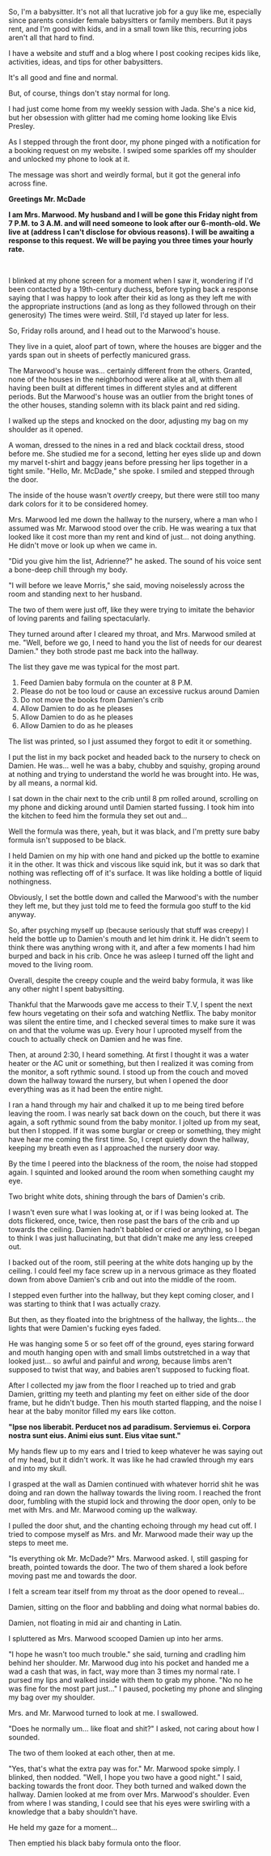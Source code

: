 So, I'm a babysitter. It's not all that lucrative job for a guy like me, especially since parents consider female babysitters or family members. But it pays rent, and I'm good with kids, and in a small town like this, recurring jobs aren't all that hard to find.

I have a website and stuff and a blog where I post cooking recipes kids like, activities, ideas, and tips for other babysitters.

It's all good and fine and normal.

But, of course, things don't stay normal for long.

I had just come home from my weekly session with Jada. She's a nice kid, but her obsession with glitter had me coming home looking like Elvis Presley.

As I stepped through the front door, my phone pinged with a notification for a booking request on my website. I swiped some sparkles off my shoulder and unlocked my phone to look at it. 

The message was short and weirdly formal, but it got the general info across fine.

**Greetings Mr. McDade**

**I am Mrs. Marwood. My husband and I will be gone this Friday night from 7 P.M. to 3 A.M. and will need someone to look after our 6-month-old. We live at (address I can't disclose for obvious reasons). I will be awaiting a response to this request. We will be paying you three times your hourly rate.**

&#x200B;

I blinked at my phone screen for a moment when I saw it, wondering if I'd been contacted by a 19th-century duchess, before typing back a response saying that I was happy to look after their kid as long as they left me with the appropriate instructions (and as long as they followed through on their generosity) The times were weird. Still, I'd stayed up later for less.

So, Friday rolls around, and I head out to the Marwood's house.

They live in a quiet, aloof part of town, where the houses are bigger and the yards span out in sheets of perfectly manicured grass. 

The Marwood's house was... certainly different from the others. Granted, none of the houses in the neighborhood were alike at all, with them all having been built at different times in different styles and at different periods. But the Marwood's house was an outlier from the bright tones of the other houses, standing solemn with its black paint and red siding.

I walked up the steps and knocked on the door, adjusting my bag on my shoulder as it opened.

A woman, dressed to the nines in a red and black cocktail dress, stood before me. She studied me for a second, letting her eyes slide up and down my marvel t-shirt and baggy jeans before pressing her lips together in a tight smile. "Hello, Mr. McDade," she spoke. I smiled and stepped through the door.

The inside of the house wasn't *overtly* creepy, but there were still too many dark colors for it to be considered homey. 

Mrs. Marwood led me down the hallway to the nursery, where a man who I assumed was Mr. Marwood stood over the crib. He was wearing a tux that looked like it cost more than my rent and kind of just... not doing anything. He didn't move or look up when we came in. 

"Did you give him the list, Adrienne?" he asked. The sound of his voice sent a bone-deep chill through my body. 

"I will before we leave Morris," she said, moving noiselessly across the room and standing next to her husband. 

The two of them were just off, like they were trying to imitate the behavior of loving parents and failing spectacularly.

They turned around after I cleared my throat, and Mrs. Marwood smiled at me. "Well, before we go, I need to hand you the list of needs for our dearest Damien." they both strode past me back into the hallway.

The list they gave me was typical for the most part.

1. Feed Damien baby formula on the counter at 8 P.M.
2. Please do not be too loud or cause an excessive ruckus around Damien
3. Do not move the books from Damien's crib
4. Allow Damien to do as he pleases
5. Allow Damien to do as he pleases
6. Allow Damien to do as he pleases

The list was printed, so I just assumed they forgot to edit it or something.

I put the list in my back pocket and headed back to the nursery to check on Damien. He was... well he was a baby, chubby and squishy, groping around at nothing and trying to understand the world he was brought into. He was, by all means, a normal kid.

I sat down in the chair next to the crib until 8 pm rolled around, scrolling on my phone and dicking around until Damien started fussing. I took him into the kitchen to feed him the formula they set out and...

Well the formula was there, yeah, but it was black, and I'm pretty sure baby formula isn't supposed to be black.

I held Damien on my hip with one hand and picked up the bottle to examine it in the other. It was thick and viscous like squid ink, but it was so dark that nothing was reflecting off of it's surface. It was like holding a bottle of liquid nothingness.

Obviously, I set the bottle down and called the Marwood's with the number they left me, but they just told me to feed the formula goo stuff to the kid anyway.

So, after psyching myself up (because seriously that stuff was creepy) I held the bottle up to Damien's mouth and let him drink it. He didn't seem to think there was anything wrong with it, and after a few moments I had him burped and back in his crib. Once he was asleep I turned off the light and moved to the living room.

Overall, despite the creepy couple and the weird baby formula, it was like any other night I spent babysitting.

Thankful that the Marwoods gave me access to their T.V, I spent the next few hours vegetating on their sofa and watching Netflix. The baby monitor was silent the entire time, and I checked several times to make sure it was on and that the volume was up. Every hour I uprooted myself from the couch to actually check on Damien and he was fine. 

Then, at around 2:30, I heard something. At first I thought it was a water heater or the AC unit or something, but then I realized it was coming from the monitor, a soft rythmic sound. I stood up from the couch and moved down the hallway toward the nursery, but when I opened the door everything was as it had been the entire night. 

I ran a hand through my hair and chalked it up to me being tired before leaving the room. I was nearly sat back down on the couch, but there it was again, a soft rythmic sound from the baby monitor. I jolted up from my seat, but then I stopped. If it was some burglar or creep or something, they might have hear me coming the first time. So, I crept quietly down the hallway, keeping my breath even as I approached the nursery door way.

By the time I peered into the blackness of the room, the noise had stopped again. I squinted and looked around the room when something caught my eye.

Two bright white dots, shining through the bars of Damien's crib. 

I wasn't even sure what I was looking at, or if I was being looked at. The dots flickered, once, twice, then rose past the bars of the crib and up towards the ceiling. Damien hadn't babbled or cried or anything, so I began to think I was just hallucinating, but that didn't make me any less creeped out. 

I backed out of the room, still peering at the white dots hanging up by the ceiling. I could feel my face screw up in a nervous grimace as they floated down from above Damien's crib and out into the middle of the room. 

I stepped even further into the hallway, but they kept coming closer, and I was starting to think that I was actually crazy.

But then, as they floated into the brightness of the hallway, the lights... the lights that were Damien's fucking eyes faded.

He was hanging some 5 or so feet off of the ground, eyes staring forward and mouth hanging open with and small limbs outstretched in a way that looked just... so awful and painful and *wrong,* because limbs aren't supposed to twist that way, and babies aren't supposed to fucking float.

After I collected my jaw from the floor I reached up to tried and grab Damien, gritting my teeth and planting my feet on either side of the door frame, but he didn't budge. Then his mouth started flapping, and the noise I hear at the baby monitor filled my ears like cotton.

**"Ipse nos liberabit. Perducet nos ad paradisum. Serviemus ei. Corpora nostra sunt eius. Animi eius sunt. Eius vitae sunt."**

My hands flew up to my ears and I tried to keep whatever he was saying out of my head, but it didn't work. It was like he had crawled through my ears and into my skull. 

I grasped at the wall as Damien continued with whatever horrid shit he was doing and ran down the hallway towards the living room. I reached the front door, fumbling with the stupid lock and throwing the door open, only to be met with Mrs. and Mr. Marwood coming up the walkway.

I pulled the door shut, and the chanting echoing through my head cut off. I tried to compose myself as Mrs. and Mr. Marwood made their way up the steps to meet me.

"Is everything ok Mr. McDade?" Mrs. Marwood asked. I, still gasping for breath, pointed towards the door. The two of them shared a look before moving past me and towards the door.

I felt a scream tear itself from my throat as the door opened to reveal...

Damien, sitting on the floor and babbling and doing what normal babies do.

Damien, not floating in mid air and chanting in Latin.

I spluttered as Mrs. Marwood scooped Damien up into her arms.

"I hope he wasn't too much trouble." she said, turning and cradling him behind her shoulder. Mr. Marwood dug into his pocket and handed me a wad a cash that was, in fact, way more than 3 times my normal rate. I pursed my lips and walked inside with them to grab my phone. "No no he was fine for the most part just..." I paused, pocketing my phone and slinging my bag over my shoulder.

Mrs. and Mr. Marwood turned to look at me. I swallowed.

"Does he normally um... like float and shit?" I asked, not caring about how I sounded.

The two of them looked at each other, then at me.

"Yes, that's what the extra pay was for." Mr. Marwood spoke simply. I blinked, then nodded. "Well, I hope you two have a good night." I said, backing towards the front door. They both turned and walked down the hallway. Damien looked at me from over Mrs. Marwood's shoulder. Even from where I was standing, I could see that his eyes were swirling with a knowledge that a baby shouldn't have. 

He held my gaze for a moment...

Then emptied his black baby formula onto the floor.